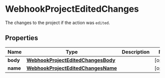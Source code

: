

# WebhookProjectEditedChanges

The changes to the project if the action was `edited`.

## Properties

| Name | Type | Description | Notes |
|------------ | ------------- | ------------- | -------------|
|**body** | [**WebhookProjectEditedChangesBody**](WebhookProjectEditedChangesBody.md) |  |  [optional] |
|**name** | [**WebhookProjectEditedChangesName**](WebhookProjectEditedChangesName.md) |  |  [optional] |



